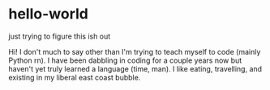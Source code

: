 # hello-world
just trying to figure this ish out

Hi!  I don't much to say other than I'm trying to teach myself to code (mainly Python rn).  I have been dabbling in coding for a couple years now but haven't yet truly learned a language (time, man).  I like eating, travelling, and existing in my liberal east coast bubble.

